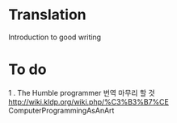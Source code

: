 Translation
===========

Introduction to good writing

To do
=====
1 . The Humble programmer 번역 마무리 할 것
http://wiki.kldp.org/wiki.php/%C3%B3%B7%CE
ComputerProgrammingAsAnArt 

